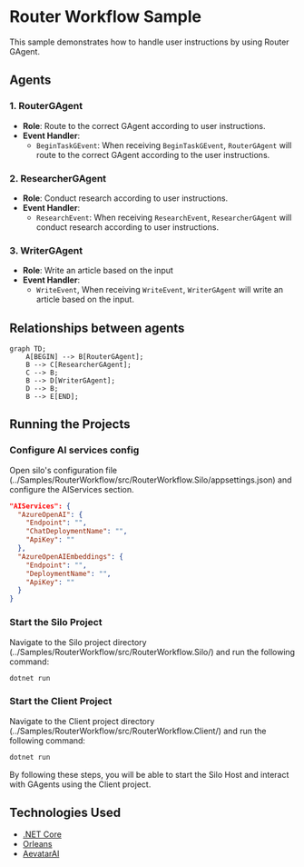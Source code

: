 # Router Workflow Sample

This sample demonstrates how to handle user instructions by using Router GAgent.

## Agents

### 1. RouterGAgent
- **Role**: Route to the correct GAgent according to user instructions.
- **Event Handler**:
    - `BeginTaskGEvent`: When receiving `BeginTaskGEvent`, `RouterGAgent`  will route to the correct GAgent according to the user instructions.

### 2. ResearcherGAgent
- **Role**: Conduct research according to user instructions.
- **Event Handler**:
    - `ResearchEvent`: When receiving `ResearchEvent`, `ResearcherGAgent` will conduct research according to user instructions.

### 3. WriterGAgent
- **Role**: Write an article based on the input
- **Event Handler**:
  - `WriteEvent`, When receiving `WriteEvent`, `WriterGAgent` will write an article based on the input.

## Relationships between agents

```mermaid
graph TD;
    A[BEGIN] --> B[RouterGAgent];
    B --> C[ResearcherGAgent];
    C --> B;
    B --> D[WriterGAgent];
    D --> B;
    B --> E[END];
```

## Running the Projects

### Configure AI services config
Open silo's configuration file (../Samples/RouterWorkflow/src/RouterWorkflow.Silo/appsettings.json) and configure the AIServices section. 

```json
"AIServices": {
  "AzureOpenAI": {
    "Endpoint": "",
    "ChatDeploymentName": "",
    "ApiKey": ""
  },
  "AzureOpenAIEmbeddings": {
    "Endpoint": "",
    "DeploymentName": "",
    "ApiKey": ""
  }
}
```
### Start the Silo Project

Navigate to the Silo project directory (../Samples/RouterWorkflow/src/RouterWorkflow.Silo/) and run the following command:

```sh
dotnet run
```

### Start the Client Project

Navigate to the Client project directory (../Samples/RouterWorkflow/src/RouterWorkflow.Client/) and run the following command:

```sh
dotnet run
```

By following these steps, you will be able to start the Silo Host and interact with GAgents using the Client project.

## Technologies Used
- [.NET Core](https://dotnet.microsoft.com/)
- [Orleans](https://dotnet.github.io/orleans/)
- [AevatarAI](https://aevatar.ai/)